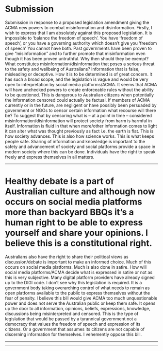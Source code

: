 # Submission
 Submission in response to a proposed legislation amendment giving the ACMA new powers to combat misinformation and disinformation.
 Firstly, I wish to express that I am absolutely against this proposed legislation. 
 It is impossible to ‘balance the freedom of speech’. You have ‘freedom of speech’, or you have a governing authority which doesn’t give you ‘freedom of speech’ You cannot have both.
 Past governments have been proven to give “misinformation” and to further promote that misinformation even though it has been proven untruthful. Why then should they be exempt?
 What constitutes misinformation/disinformation that poses a serious threat to the safety and wellbeing of Australians? Information that is false, misleading or deceptive. How it is to be determined is of great concern. It has such a broad scope, and the legislation is vague and would be very open to interpretation by social media platforms/ACMA.
 It seems that ACMA will have unchecked powers to create enforceable rules without the ability to be questioned. This is dangerous to Australian citizens when potentially the information censored could actually be factual. If members of ACMA currently or in the future, are negligent or have possibly been persuaded by government or NGOs to censor certain information what recourse will there be?
 To suggest that by censoring what is – at a point in time – considered misinformation/disinformation will protect society from harm is harmful in itself. Information is fluid in that when more/other information comes to light it can alter what was thought previously as fact i.e. the earth is flat. This is how society advances. This is also how science works. This is what keeps people safe. Sharing of information and knowledge is important to the safety and advancement of society and social platforms provide a space in modern society where this can be done. Individuals have the right to speak freely and express themselves in all matters.


-----

# Healthy debate is a part of Australian culture and although now occurs on social media platforms more than backyard BBQs it’s a human right to be able to express yourself and share your opinions. I believe this is a constitutional right.
 Australians also have the right to share their political views as discussion/debate is important to make an informed choice. Much of this occurs on social media platforms. Much is also done in satire. How will social media platforms/ACMA decide what is expressed in satire or not as this is very subjective.
 Many digital platform providers have already signed up to the DIGI code. I don’t see why this legislation is required. It is a government body taking overarching control of what needs to remain as open platforms available to the public to express themselves without the fear of penalty.
 I believe this bill would give ACMA too much unquestionable power and does not serve the Australian public or keep them safe. It opens up the door to all information, opinions, beliefs, expressions, knowledge, discussions being misinterpreted and censored.
 This is the type of legislation that would be passed by a tyrannical government not a democracy that values the freedom of speech and expression of its citizens.  Or a government that assumes its citizens are not capable of discerning information for themselves.
 I vehemently oppose this bill.


-----

-----

